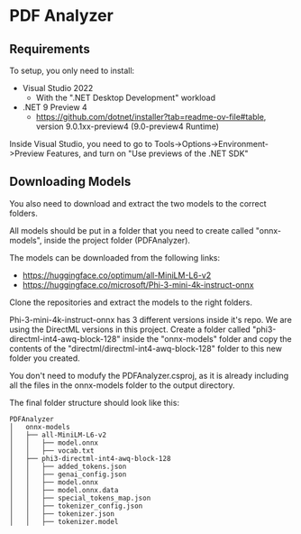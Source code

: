﻿# PDF Analyzer

## Requirements

To setup, you only need to install:

- Visual Studio 2022
	- With the ".NET Desktop Development" workload
- .NET 9 Preview 4
	- https://github.com/dotnet/installer?tab=readme-ov-file#table, version 9.0.1xx-preview4 (9.0-preview4 Runtime)

Inside Visual Studio, you need to go to Tools->Options->Environment->Preview Features, and turn on "Use previews of the .NET SDK"

## Downloading Models

You also need to download and extract the two models to the correct folders.

All models should be put in a folder that you need to create called "onnx-models", inside the project folder (PDFAnalyzer).

The models can be downloaded from the following links:
- https://huggingface.co/optimum/all-MiniLM-L6-v2
- https://huggingface.co/microsoft/Phi-3-mini-4k-instruct-onnx

Clone the repositories and extract the models to the right folders.

Phi-3-mini-4k-instruct-onnx has 3 different versions inside it's repo. We are using the DirectML versions in this project.
Create a folder called "phi3-directml-int4-awq-block-128" inside the "onnx-models" folder and copy the contents of the "directml/directml-int4-awq-block-128" folder to this new folder you created.

You don't need to modufy the PDFAnalyzer.csproj, as it is already including all the files in the onnx-models folder to the output directory.

The final folder structure should look like this:

```
PDFAnalyzer
│   onnx-models
│   ├── all-MiniLM-L6-v2
│   │   ├── model.onnx
│   │   ├── vocab.txt
│   ├── phi3-directml-int4-awq-block-128
│   │   ├── added_tokens.json
│   │   ├── genai_config.json
│   │   ├── model.onnx
│   │   ├── model.onnx.data
│   │   ├── special_tokens_map.json
│   │   ├── tokenizer_config.json
│   │   ├── tokenizer.json
│   │   ├── tokenizer.model
```